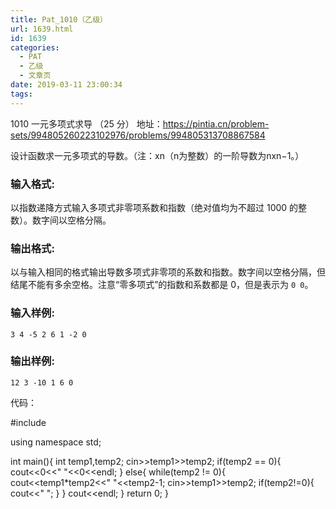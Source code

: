 ```yaml
---
title: Pat_1010（乙级）
url: 1639.html
id: 1639
categories:
  - PAT
  - 乙级
  - 文章页
date: 2019-03-11 23:00:34
tags:
---
```


1010 一元多项式求导 （25 分） 地址：https://pintia.cn/problem-sets/994805260223102976/problems/994805313708867584

设计函数求一元多项式的导数。（注：x​n​​（n为整数）的一阶导数为nx​n−1​​。）

### 输入格式:

以指数递降方式输入多项式非零项系数和指数（绝对值均为不超过 1000 的整数）。数字间以空格分隔。

### 输出格式:

以与输入相同的格式输出导数多项式非零项的系数和指数。数字间以空格分隔，但结尾不能有多余空格。注意“零多项式”的指数和系数都是 0，但是表示为 `0 0`。

### 输入样例:

    3 4 -5 2 6 1 -2 0
    

### 输出样例:

    12 3 -10 1 6 0

代码：

#include<iostream>

using namespace std;

int main(){
    int temp1,temp2;
    cin>>temp1>>temp2;
    if(temp2 == 0){
        cout<<0<<" "<<0<<endl;
    }
    else{
    while(temp2 != 0){
        cout<<temp1*temp2<<" "<<temp2-1;
        cin>>temp1>>temp2;
        if(temp2!=0){
            cout<<" ";
        }
    }
    cout<<endl;
    }
    return 0;
}